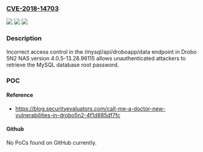 ### [CVE-2018-14703](https://cve.mitre.org/cgi-bin/cvename.cgi?name=CVE-2018-14703)
![](https://img.shields.io/static/v1?label=Product&message=n%2Fa&color=blue)
![](https://img.shields.io/static/v1?label=Version&message=n%2Fa&color=blue)
![](https://img.shields.io/static/v1?label=Vulnerability&message=n%2Fa&color=brighgreen)

### Description

Incorrect access control in the /mysql/api/droboapp/data endpoint in Drobo 5N2 NAS version 4.0.5-13.28.96115 allows unauthenticated attackers to retrieve the MySQL database root password.

### POC

#### Reference
- https://blog.securityevaluators.com/call-me-a-doctor-new-vulnerabilities-in-drobo5n2-4f1d885df7fc

#### Github
No PoCs found on GitHub currently.

